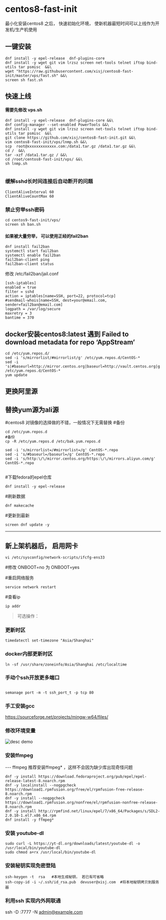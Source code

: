 # centos8-fast-init
最小化安装centos8 之后， 快速初始化环境， 使新机器最短时间可以上线作为开发机/生产机使用


## 一键安装

```
dnf install -y epel-release  dnf-plugins-core
dnf install -y wget git vim lrzsz screen net-tools telnet iftop bind-utils tar psmisc  &&\
wget "https://raw.githubusercontent.com/xisj/centos8-fast-init/master/vps/fast.sh" &&\
screen sh fast.sh 

```
 

## 快速上线
#### 需要先修改 vps.sh  
```
dnf install -y epel-release  dnf-plugins-core &&\
dnf config-manager --set-enabled PowerTools &&\
dnf install -y wget git vim lrzsz screen net-tools telnet iftop bind-utils tar psmisc  &&\
git clone https://github.com/xisj/centos8-fast-init.git &&\
vim centos8-fast-init/vps/lnmp.sh &&\
scp  root@xxxxxxxxxxxxx.com:/data1.tar.gz /data1.tar.gz &&\
cd /  &&\
tar -xzf /data1.tar.gz / &&\
cd /root/centos8-fast-init/vps/ &&\
sh lnmp.sh 


```
### 缓解sshd长时间连接后自动断开的问题
```
ClientAliveInterval 60
ClientAliveCountMax 60
```

### 禁止穷举ssh密码
```
cd centos9-fast-init/vps/
screen sh ban.sh

```
#### 如果被大量穷举， 可以使用正经的fail2ban
```
dnf install fail2ban
systemctl start fail2ban
systemctl enable fail2ban
fail2ban-client ping
fail2ban-client status
```

修改   /etc/fail2ban/jail.conf 

```
[ssh-iptables]
enabled = true
filter = sshd
action = iptables[name=SSH, port=22, protocol=tcp]
#sendmail-whois[name=SSH, dest=your@email.com, sender=fail2ban@email.com]
logpath = /var/log/secure
maxretry = 3
bantime = 370
```

## docker安装centos8:latest 遇到 Failed to download metadata for repo ‘AppStream’ 
```
cd /etc/yum.repos.d/
sed -i 's/mirrorlist/#mirrorlist/g' /etc/yum.repos.d/CentOS-*
sed -i 's|#baseurl=http://mirror.centos.org|baseurl=http://vault.centos.org|g' /etc/yum.repos.d/CentOS-*
yum update 
```


## 更换阿里源
 

## 替换yum源为ali源
#centos8 对镜像的选择做的不错，一般情况下无需替换
#备份
```
cd /etc/yum.repos.d 
#备份
cp -R /etc/yum.repos.d /etc/bak.yum.repos.d

sed -i 's/mirrorlist=/#mirrorlist=/g' CentOS-*.repo 
sed -i 's/#baseurl=/baseurl=/g' CentOS-*.repo 
sed -i 's/http:\/\/mirror.centos.org/https:\/\/mirrors.aliyun.com/g' CentOS-*.repo  


```
#下载fedora的epel仓库
```
dnf install -y epel-release
```
#刷新数据
```
dnf makecache
```
#更新到最新
```
screen dnf update -y
```
------




## 新上架机器后， 启用网卡
```
vi /etc/sysconfig/network-scripts/ifcfg-ens33
```

#修改 ONBOOT=no  为 ONBOOT=yes

#重启网络服务
```
service network restart
```
#查看ip
```
ip addr
```

> 可选操作：

### 更新时区
```
timedatectl set-timezone "Asia/Shanghai"

```

### docker内部更新时区
```
ln -sf /usr/share/zoneinfo/Asia/Shanghai /etc/localtime 
```

### 手动个ssh开放更多端口
```

semanage port -m -t ssh_port_t -p tcp 80
```

### 手工安装gcc

https://sourceforge.net/projects/mingw-w64/files/

### 修改环境变量

<img src='https://raw.githubusercontent.com/xisj/centos8-fast-init/master/gcc-install.png' alt='desc demo' />


### 安装ffmpeg
--- ffmpeg 推荐安装ffmpeg* ，这样不会因为缺少库出现奇怪问题
```
dnf -y install https://download.fedoraproject.org/pub/epel/epel-release-latest-8.noarch.rpm
dnf -y localinstall --nogpgcheck https://download1.rpmfusion.org/free/el/rpmfusion-free-release-8.noarch.rpm
dnf -y install --nogpgcheck https://download1.rpmfusion.org/nonfree/el/rpmfusion-nonfree-release-8.noarch.rpm
dnf -y install http://rpmfind.net/linux/epel/7/x86_64/Packages/s/SDL2-2.0.10-1.el7.x86_64.rpm
dnf install -y ffmpeg*

```

### 安装 youtube-dl
```
sudo curl -L https://yt-dl.org/downloads/latest/youtube-dl -o /usr/local/bin/youtube-dl
sudo chmod a+rx /usr/local/bin/youtube-dl
```

### 安装秘钥实现免密登陆
```
ssh-keygen -t  rsa   #本地生成秘钥， 若已有可省略
ssh-copy-id -i ~/.ssh/id_rsa.pub  devuser@xisj.com  #将本地秘钥拷贝到服务器
```

### 利用ssh 实现内外网联通
ssh -D :7777 -N admin@example.com

